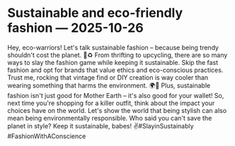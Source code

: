 # Sustainable and eco-friendly fashion — 2025-10-26

Hey, eco-warriors! Let's talk sustainable fashion – because being trendy shouldn't cost the planet. 👗♻️ From thrifting to upcycling, there are so many ways to slay the fashion game while keeping it sustainable. Skip the fast fashion and opt for brands that value ethics and eco-conscious practices. Trust me, rocking that vintage find or DIY creation is way cooler than wearing something that harms the environment. 🌍💚 Plus, sustainable fashion isn't just good for Mother Earth – it's also good for your wallet! So, next time you're shopping for a killer outfit, think about the impact your choices have on the world. Let's show the world that being stylish can also mean being environmentally responsible. Who said you can't save the planet in style? Keep it sustainable, babes! ✌️#SlayinSustainably #FashionWithAConscience
